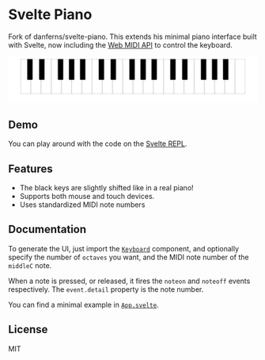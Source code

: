# Svelte Piano

Fork of danferns/svelte-piano. This extends his minimal piano interface built  with Svelte, now including the [Web MIDI API](https://developer.mozilla.org/en-US/docs/Web/API/Web_MIDI_API) to control the keyboard.

![Screenshot of piano](./screenshot.png)

## Demo

You can play around with the code on the [Svelte REPL](https://svelte.dev/repl/d0db1849a7f24d22a8dcc5b5a1a2b1bf?version=3.46.2).

## Features

-   The black keys are slightly shifted like in a real piano!
-   Supports both mouse and touch devices.
-   Uses standardized MIDI note numbers

## Documentation

To generate the UI, just import the [`Keyboard`](./src/components/Keyboard.svelte) component, and optionally specify the number of `octaves` you want, and the MIDI note number of the `middleC` note.

When a note is pressed, or released, it fires the `noteon` and `noteoff` events respectively. The `event.detail` property is the note number.

You can find a minimal example in [`App.svelte`](./src/App.svelte).

## License

MIT
